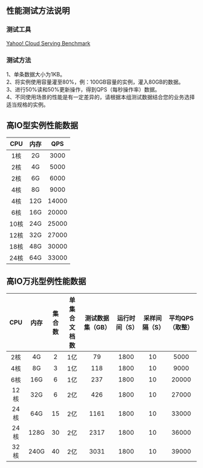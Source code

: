 
## 性能测试方法说明

### 测试工具
[Yahoo! Cloud Serving Benchmark](http://github.com/brianfrankcooper/YCSB)

### 测试方法
1、单条数据大小为1KB。<br>
2、将实例使用容量灌至80%，例：100GB容量的实例，灌入80GB的数据。<br>
3、进行50%读和50%更新操作，得到QPS（每秒操作率）数据。<br>
4、不同使用场景的性能是有一定差异的，请根据本组测试数据结合您的业务选择适当规格的实例。

## 高IO型实例性能数据
|CPU|内存|QPS|
|:--:|:--:|:--:|
|1核 |2G |3000|
|2核 |4G |5000|
|2核 |6G |6000|
|4核 |8G |9000|
|4核 |12G|14000|
|6核 |16G|20000|
|10核|24G|25000|
|12核|32G|27000|
|18核|48G|30000|
|24核|64G|33000|

## 高IO万兆型例性能数据
|CPU|内存|集合数|单集合文档数|测试数据集（GB）|运行时间（S）|采样间隔（S）|平均QPS（取整）|
|:--:|:--:|:--:|:--:|:--:|:--:|:--:|:--:|
|2核 |4G|2|1亿|79|1800|10|5000|
|4核 |8G|3|1亿|118|1800|10|9000|
|6核 |16G|6|1亿|237|1800|10|20000|
|12核|32G|6|2亿|426|1800|10|27000|
|24核|64G|15|2亿|1161|1800|10|33000|
|24核|128G|30|2亿|2317|1800|10|36000|
|32核|240G|40|2亿|3031|1800|10|39000|